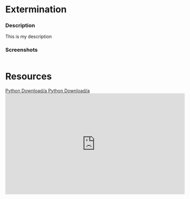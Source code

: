 <h1>Extermination</h1>

<h3>Description</h3>

<p>
 This is my description
 <p>

<h3>Screenshots</h3>
<img src=" " width="200px">

<h1>Resources</h1>
<a href="https://www.python.org/downloads/"> Python Download/a
<a href="http://www.lfd.uci.edu/~gohlke/pythonlibs/#pygame">Python Download/a
<iframe width="560" height="315" src="https://www.youtube.com/embed/_GikMdhAhv0" frameborder="0" allowfullscreen>
</iframe>
